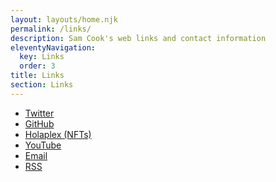 ```yaml
---
layout: layouts/home.njk
permalink: /links/
description: Sam Cook's web links and contact information
eleventyNavigation:
  key: Links
  order: 3
title: Links
section: Links
---
```


<ul>
  <li class="arrow-list">
    <a href="https://twitter.com/samcookfm" target="_blank" rel="noreferrer">Twitter</a>
  </li>
  <li class="arrow-list">
    <a href="https://github.com/sjc5" target="_blank" rel="noreferrer">GitHub</a>
  </li>
  <li class="arrow-list">
    <a href="https://samcook.holaplex.com" target="_blank" rel="noreferrer">Holaplex (NFTs)</a>
  </li>
  <li class="arrow-list">
    <a href="https://www.youtube.com/channel/UCv-4pNh8Sbg_cSnWc1D_pCw" target="_blank" rel="noreferrer">YouTube</a>
  </li>
  <li class="arrow-list">
    <a href="{{ "/contact/" | url }}">Email</a>
  </li>
  <li class="arrow-list">
    <a href="{{ "/feed/feed.xml" | url }}" target="_blank" rel="noreferrer">RSS</a>
  </li>
</ul>
